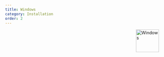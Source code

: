 ```yaml
---
title: Windows
category: Installation
order: 2
---
```


<img class="doc-img" src="{{ site.baseurl }}/images/windows.png" alt="Windows" style="width: 75px; float: right;"/>
